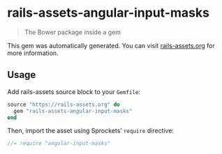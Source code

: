 # rails-assets-angular-input-masks

> The Bower package inside a gem

This gem was automatically generated. You can visit [rails-assets.org](https://rails-assets.org) for more information.

## Usage

Add rails-assets source block to your `Gemfile`:

```ruby
source "https://rails-assets.org" do
  gem "rails-assets-angular-input-masks"
end

```

Then, import the asset using Sprockets’ `require` directive:

```js
//= require "angular-input-masks"
```
